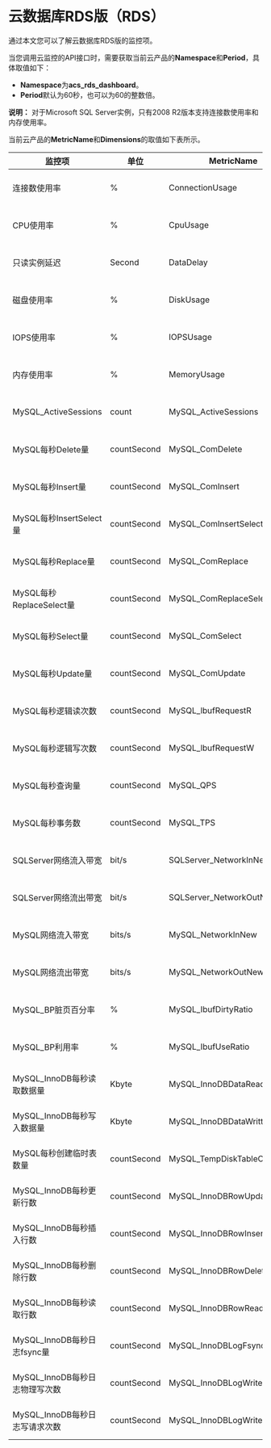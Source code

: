 # 云数据库RDS版（RDS）

通过本文您可以了解云数据库RDS版的监控项。

当您调用云监控的API接口时，需要获取当前云产品的**Namespace**和**Period**，具体取值如下：

-   **Namespace**为**acs\_rds\_dashboard**。
-   **Period**默认为60秒，也可以为60的整数倍。

**说明：** 对于Microsoft SQL Server实例，只有2008 R2版本支持连接数使用率和内存使用率。

当前云产品的**MetricName**和**Dimensions**的取值如下表所示。

|监控项|单位|MetricName|Dimensions|Statistics|
|---|--|----------|----------|----------|
|连接数使用率|%|ConnectionUsage|userId、instanceId|Maximum、Minimum、Average|
|CPU使用率|%|CpuUsage|userId、instanceId|Maximum、Minimum、Average|
|只读实例延迟|Second|DataDelay|userId、instanceId|Maximum、Minimum、Average|
|磁盘使用率|%|DiskUsage|userId、instanceId|Maximum、Minimum、Average|
|IOPS使用率|%|IOPSUsage|userId、instanceId|Maximum、Minimum、Average|
|内存使用率|%|MemoryUsage|userId、instanceId|Maximum、Minimum、Average|
|MySQL\_ActiveSessions|count|MySQL\_ActiveSessions|userId、instanceId|Maximum、Minimum、Average|
|MySQL每秒Delete量|countSecond|MySQL\_ComDelete|userId、instanceId|Maximum、Minimum、Average|
|MySQL每秒Insert量|countSecond|MySQL\_ComInsert|userId、instanceId|Maximum、Minimum、Average|
|MySQL每秒InsertSelect量|countSecond|MySQL\_ComInsertSelect|userId、instanceId|Maximum、Minimum、Average|
|MySQL每秒Replace量|countSecond|MySQL\_ComReplace|userId、instanceId|Maximum、Minimum、Average|
|MySQL每秒ReplaceSelect量|countSecond|MySQL\_ComReplaceSelect|userId、instanceId|Maximum、Minimum、Average|
|MySQL每秒Select量|countSecond|MySQL\_ComSelect|userId、instanceId|Maximum、Minimum、Average|
|MySQL每秒Update量|countSecond|MySQL\_ComUpdate|userId、instanceId|Maximum、Minimum、Average|
|MySQL每秒逻辑读次数|countSecond|MySQL\_lbufRequestR|userId、instanceId|Maximum、Minimum、Average|
|MySQL每秒逻辑写次数|countSecond|MySQL\_lbufRequestW|userId、instanceId|Maximum、Minimum、Average|
|MySQL每秒查询量|countSecond|MySQL\_QPS|userId、instanceId|Maximum、Minimum、Average|
|MySQL每秒事务数|countSecond|MySQL\_TPS|userId、instanceId|Maximum、Minimum、Average|
|SQLServer网络流入带宽|bit/s|SQLServer\_NetworkInNew|userId、instanceId|Maximum、Minimum、Average|
|SQLServer网络流出带宽|bit/s|SQLServer\_NetworkOutNew|userId、instanceId|Maximum、Minimum、Average|
|MySQL网络流入带宽|bits/s|MySQL\_NetworkInNew|userId、instanceId|Average、Minimum、Maximum|
|MySQL网络流出带宽|bits/s|MySQL\_NetworkOutNew|userId、instanceId|Average、Minimum、Maximum|
|MySQL\_BP脏页百分率|%|MySQL\_IbufDirtyRatio|userId、instanceId|Average、Maximum、Minimum|
|MySQL\_BP利用率|%|MySQL\_IbufUseRatio|userId、instanceId|Average、Maximum、Minimum|
|MySQL\_InnoDB每秒读取数据量|Kbyte|MySQL\_InnoDBDataRead|userId、instanceId|Average、Maximum、Minimum|
|MySQL\_InnoDB每秒写入数据量|Kbyte|MySQL\_InnoDBDataWritten|userId、instanceId|Average、Maximum、Minimum|
|MySQL每秒创建临时表数量|countSecond|MySQL\_TempDiskTableCreates|userId、instanceId|Average、Maximum、Minimum|
|MySQL\_InnoDB每秒更新行数|countSecond|MySQL\_InnoDBRowUpdate|userId、instanceId|Average、Maximum、Minimum|
|MySQL\_InnoDB每秒插入行数|countSecond|MySQL\_InnoDBRowInsert|userId、instanceId|Average、Maximum、Minimum|
|MySQL\_InnoDB每秒删除行数|countSecond|MySQL\_InnoDBRowDelete|userId、instanceId|Average、Maximum、Minimum|
|MySQL\_InnoDB每秒读取行数|countSecond|MySQL\_InnoDBRowRead|userId、instanceId|Average、Maximum、Minimum|
|MySQL\_InnoDB每秒日志fsync量|countSecond|MySQL\_InnoDBLogFsync|userId、instanceId|Average、Maximum、Minimum|
|MySQL\_InnoDB每秒日志物理写次数|countSecond|MySQL\_InnoDBLogWrites|userId、instanceId|Average、Maximum、Minimum|
|MySQL\_InnoDB每秒日志写请求次数|countSecond|MySQL\_InnoDBLogWriteRequests|userId、instanceId|Average、Maximum、Minimum|

